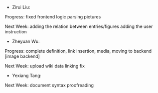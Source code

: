 - Zirui Liu:

Progress:
     fixed frontend logic
     parsing pictures

Next Week: 
    adding the relation between entries/figures
    adding the user instruction

- Zheyuan Wu:

Progress: complete definition, link insertion,  media, moving to backend [image backend]

Next Week: 
    upload wiki data
    linking fix

- Yexiang Tang:

Next Week:
    document syntax proofreading